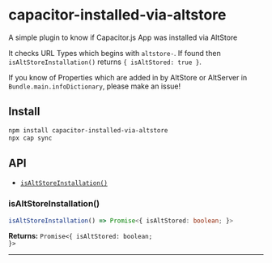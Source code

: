 # capacitor-installed-via-altstore

A simple plugin to know if Capacitor.js App was installed via AltStore 

It checks URL Types which begins with `altstore-`. If found then `isAltStoreInstallation()` returns `{ isAltStored: true }`.

If you know of Properties which are added in by AltStore or AltServer in `Bundle.main.infoDictionary`, please make an issue!

## Install

```bash
npm install capacitor-installed-via-altstore
npx cap sync
```

## API

<docgen-index>

* [`isAltStoreInstallation()`](#isaltstoreinstallation)

</docgen-index>

<docgen-api>
<!--Update the source file JSDoc comments and rerun docgen to update the docs below-->

### isAltStoreInstallation()

```typescript
isAltStoreInstallation() => Promise<{ isAltStored: boolean; }>
```

**Returns:** <code>Promise&lt;{ isAltStored: boolean; }&gt;</code>

--------------------

</docgen-api>